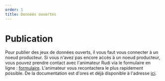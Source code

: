 ```yaml
---
order: 1
title: Données ouvertes
---
```


# Publication
Pour publier des jeux de données ouverts, il vous faut vous connecter à un noeud producteur.
Si vous n'avez pas encore accès à un noeud producteur, vous pouvez prendre contact avec l'animateur Rudi via le formulaire en ligne : [formulaire](https://blog.rudi.bzh/portail-beta-contact/).
L'animateur vous recontactera le plus rapidement possible.
De la documentation est d'ores et déjà disponible à l'adresse [ici](https://blog.rudi.bzh/yeswiki/?LeNoeudProducteurV23NouvellesFonctionnal).
